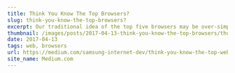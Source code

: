 ```yaml
---
title: Think You Know The Top Browsers?
slug: think-you-know-the-top-browsers?
excerpt: Our traditional idea of the top five browsers may be over-simplified, outdated and skewed.
thumbnail: /images/posts/2017-04-13-think-you-know-the-top-browsers/thumb.png
date: 2017-04-13
tags: web, browsers
url: https://medium.com/samsung-internet-dev/think-you-know-the-top-web-browsers-458a0a070175
site_name: Medium.com
---
```

